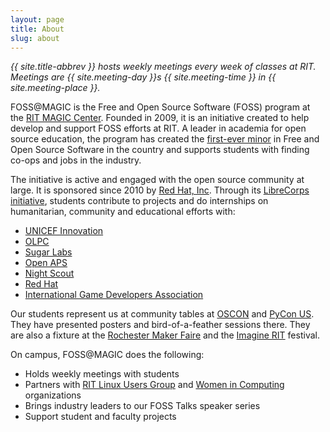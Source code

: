 ```yaml
---
layout: page
title: About
slug: about
---
```


*{{ site.title-abbrev }} hosts weekly meetings every week of classes at RIT.
Meetings are {{ site.meeting-day }}s {{ site.meeting-time }} in {{ site.meeting-place }}.*

FOSS@MAGIC is the Free and Open Source Software (FOSS) program at the [RIT MAGIC Center](https://magic.rit.edu/).
Founded in 2009, it is an initiative created to help develop and support FOSS efforts at RIT.
A leader in academia for open source education, the program has created the [first-ever minor](https://www.rit.edu/gccis/igm/sites/rit.edu.gccis.igm/files/images/FOSS-MN%20Semesters.pdf "FOSS-MN - overview") in Free and Open Source Software in the country and supports students with finding co-ops and jobs in the industry.

The initiative is active and engaged with the open source community at large.
It is sponsored since 2010 by [Red Hat, Inc](https://www.redhat.com/).
Through its [LibreCorps initiative](/librecorps), students contribute to projects and do internships on humanitarian, community and educational efforts with:

* [UNICEF Innovation](http://unicefstories.org/2012/05/18/rits-partnership-with-the-kosovo-innovation-lab/)
* [OLPC](http://one.laptop.org/)
* [Sugar Labs](https://sugarlabs.org/)
* [Open APS](https://openaps.org/)
* [Night Scout](http://www.nightscout.info/)
* [Red Hat](https://www.redhat.com/)
* [International Game Developers Association](https://www.igda.org/)

Our students represent us at community tables at [OSCON](https://conferences.oreilly.com/oscon/) and [PyCon US](https://us.pycon.org/).
They have presented posters and bird-of-a-feather sessions there.
They are also a fixture at the [Rochester Maker Faire](https://rochester.makerfaire.com/) and the [Imagine RIT](https://www.rit.edu/imagine/) festival.

On campus, FOSS@MAGIC does the following:

* Holds weekly meetings with students
* Partners with [RIT Linux Users Group](https://ritlug.com/) and [Women in Computing](http://wic.rit.edu/) organizations
* Brings industry leaders to our FOSS Talks speaker series
* Support student and faculty projects
